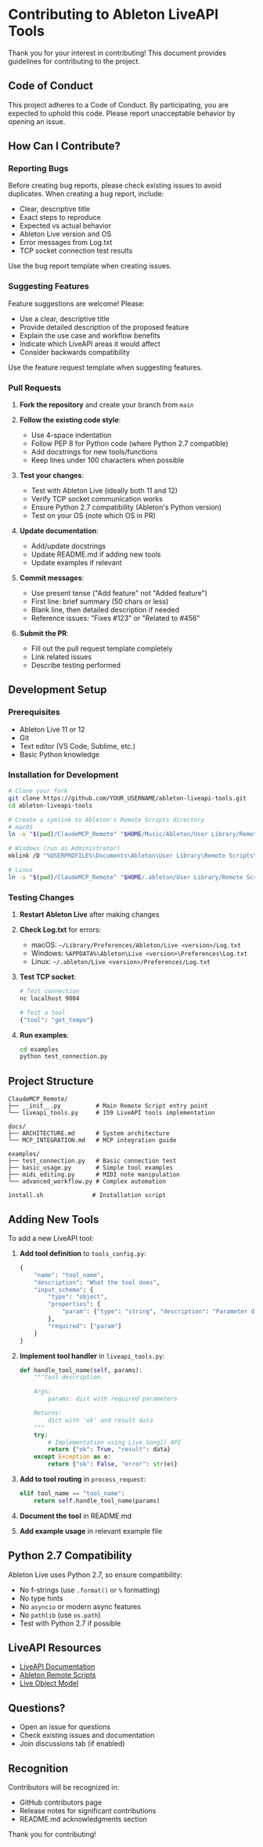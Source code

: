 # Contributing to Ableton LiveAPI Tools

Thank you for your interest in contributing! This document provides guidelines for contributing to the project.

## Code of Conduct

This project adheres to a Code of Conduct. By participating, you are expected to uphold this code. Please report unacceptable behavior by opening an issue.

## How Can I Contribute?

### Reporting Bugs

Before creating bug reports, please check existing issues to avoid duplicates. When creating a bug report, include:

- Clear, descriptive title
- Exact steps to reproduce
- Expected vs actual behavior
- Ableton Live version and OS
- Error messages from Log.txt
- TCP socket connection test results

Use the bug report template when creating issues.

### Suggesting Features

Feature suggestions are welcome! Please:

- Use a clear, descriptive title
- Provide detailed description of the proposed feature
- Explain the use case and workflow benefits
- Indicate which LiveAPI areas it would affect
- Consider backwards compatibility

Use the feature request template when suggesting features.

### Pull Requests

1. **Fork the repository** and create your branch from `main`
2. **Follow the existing code style**:
   - Use 4-space indentation
   - Follow PEP 8 for Python code (where Python 2.7 compatible)
   - Add docstrings for new tools/functions
   - Keep lines under 100 characters when possible

3. **Test your changes**:
   - Test with Ableton Live (ideally both 11 and 12)
   - Verify TCP socket communication works
   - Ensure Python 2.7 compatibility (Ableton's Python version)
   - Test on your OS (note which OS in PR)

4. **Update documentation**:
   - Add/update docstrings
   - Update README.md if adding new tools
   - Update examples if relevant

5. **Commit messages**:
   - Use present tense ("Add feature" not "Added feature")
   - First line: brief summary (50 chars or less)
   - Blank line, then detailed description if needed
   - Reference issues: "Fixes #123" or "Related to #456"

6. **Submit the PR**:
   - Fill out the pull request template completely
   - Link related issues
   - Describe testing performed

## Development Setup

### Prerequisites

- Ableton Live 11 or 12
- Git
- Text editor (VS Code, Sublime, etc.)
- Basic Python knowledge

### Installation for Development

```bash
# Clone your fork
git clone https://github.com/YOUR_USERNAME/ableton-liveapi-tools.git
cd ableton-liveapi-tools

# Create a symlink to Ableton's Remote Scripts directory
# macOS
ln -s "$(pwd)/ClaudeMCP_Remote" "$HOME/Music/Ableton/User Library/Remote Scripts/ClaudeMCP_Remote"

# Windows (run as Administrator)
mklink /D "%USERPROFILE%\Documents\Ableton\User Library\Remote Scripts\ClaudeMCP_Remote" "%CD%\ClaudeMCP_Remote"

# Linux
ln -s "$(pwd)/ClaudeMCP_Remote" "$HOME/.ableton/User Library/Remote Scripts/ClaudeMCP_Remote"
```

### Testing Changes

1. **Restart Ableton Live** after making changes
2. **Check Log.txt** for errors:
   - macOS: `~/Library/Preferences/Ableton/Live <version>/Log.txt`
   - Windows: `%APPDATA%\Ableton\Live <version>\Preferences\Log.txt`
   - Linux: `~/.ableton/Live <version>/Preferences/Log.txt`

3. **Test TCP socket**:
   ```bash
   # Test connection
   nc localhost 9004

   # Test a tool
   {"tool": "get_tempo"}
   ```

4. **Run examples**:
   ```bash
   cd examples
   python test_connection.py
   ```

## Project Structure

```
ClaudeMCP_Remote/
├── __init__.py          # Main Remote Script entry point
└── liveapi_tools.py     # 159 LiveAPI tools implementation

docs/
├── ARCHITECTURE.md      # System architecture
└── MCP_INTEGRATION.md   # MCP integration guide

examples/
├── test_connection.py   # Basic connection test
├── basic_usage.py       # Simple tool examples
├── midi_editing.py      # MIDI note manipulation
└── advanced_workflow.py # Complex automation

install.sh              # Installation script
```

## Adding New Tools

To add a new LiveAPI tool:

1. **Add tool definition** to `tools_config.py`:
   ```python
   {
       "name": "tool_name",
       "description": "What the tool does",
       "input_schema": {
           "type": "object",
           "properties": {
               "param": {"type": "string", "description": "Parameter description"}
           },
           "required": ["param"]
       }
   }
   ```

2. **Implement tool handler** in `liveapi_tools.py`:
   ```python
   def handle_tool_name(self, params):
       """Tool description.

       Args:
           params: dict with required parameters

       Returns:
           dict with 'ok' and result data
       """
       try:
           # Implementation using Live.Song() API
           return {"ok": True, "result": data}
       except Exception as e:
           return {"ok": False, "error": str(e)}
   ```

3. **Add to tool routing** in `process_request`:
   ```python
   elif tool_name == "tool_name":
       return self.handle_tool_name(params)
   ```

4. **Document the tool** in README.md

5. **Add example usage** in relevant example file

## Python 2.7 Compatibility

Ableton Live uses Python 2.7, so ensure compatibility:

- No f-strings (use `.format()` or `%` formatting)
- No type hints
- No `asyncio` or modern async features
- No `pathlib` (use `os.path`)
- Test with Python 2.7 if possible

## LiveAPI Resources

- [LiveAPI Documentation](https://docs.cycling74.com/max8/vignettes/live_api_overview)
- [Ableton Remote Scripts](https://github.com/gluon/AbletonLive11_MIDIRemoteScripts)
- [Live Object Model](https://structure-void.com/PythonLiveAPI_documentation/)

## Questions?

- Open an issue for questions
- Check existing issues and documentation
- Join discussions tab (if enabled)

## Recognition

Contributors will be recognized in:
- GitHub contributors page
- Release notes for significant contributions
- README.md acknowledgments section

Thank you for contributing!
